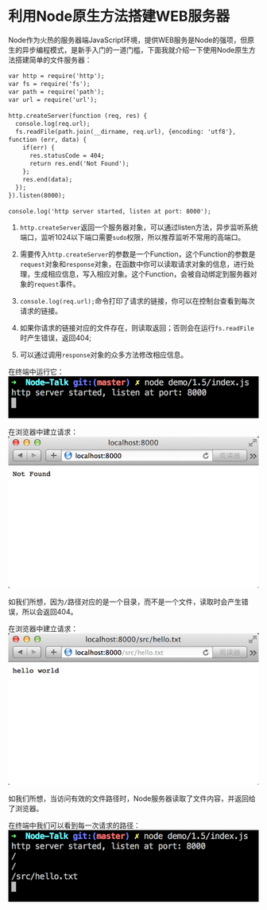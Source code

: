 利用Node原生方法搭建WEB服务器
===========================

Node作为火热的服务器端JavaScript环境，提供WEB服务是Node的强项，但原生的异步编程模式，是新手入门的一道门槛，下面我就介绍一下使用Node原生方法搭建简单的文件服务器：

```
var http = require('http');
var fs = require('fs');
var path = require('path');
var url = require('url');

http.createServer(function (req, res) {
  console.log(req.url);
  fs.readFile(path.join(__dirname, req.url), {encoding: 'utf8'}, function (err, data) {
    if(err) {
      res.statusCode = 404;
      return res.end('Not Found');
    };
    res.end(data);
  });
}).listen(8000);

console.log('http server started, listen at port: 8000');
```

1. `http.createServer`返回一个服务器对象，可以通过listen方法，异步监听系统端口，监听1024以下端口需要`sudo`权限，所以推荐监听不常用的高端口。

2. 需要传入`http.createServer`的参数是一个Function，这个Function的参数是`request`对象和`response`对象，在函数中你可以读取请求对象的信息，进行处理，生成相应信息，写入相应对象。这个Function，会被自动绑定到服务器对象的`request`事件。

3. `console.log(req.url);`命令打印了请求的链接，你可以在控制台查看到每次请求的链接。

4. 如果你请求的链接对应的文件存在，则读取返回；否则会在运行`fs.readFile`时产生错误，返回404;

5. 可以通过调用`response`对象的众多方法修改相应信息。

在终端中运行它：
![1.5.1](../images/1.5.1.png)

在浏览器中建立请求：
![1.5.2](../images/1.5.2.png)

如我们所想，因为`/`路径对应的是一个目录，而不是一个文件，读取时会产生错误，所以会返回404。

在浏览器中建立请求：
![1.5.3](../images/1.5.3.png)

如我们所想，当访问有效的文件路径时，Node服务器读取了文件内容，并返回给了浏览器。

在终端中我们可以看到每一次请求的路径：
![1.5.4](../images/1.5.4.png)